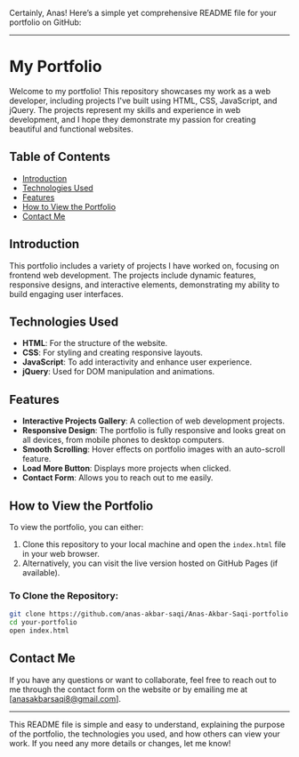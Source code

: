 Certainly, Anas! Here’s a simple yet comprehensive README file for your portfolio on GitHub:

---

# My Portfolio

Welcome to my portfolio! This repository showcases my work as a web developer, including projects I've built using HTML, CSS, JavaScript, and jQuery. The projects represent my skills and experience in web development, and I hope they demonstrate my passion for creating beautiful and functional websites.

## Table of Contents

- [Introduction](#introduction)
- [Technologies Used](#technologies-used)
- [Features](#features)
- [How to View the Portfolio](#how-to-view-the-portfolio)
- [Contact Me](#contact-me)

## Introduction

This portfolio includes a variety of projects I have worked on, focusing on frontend web development. The projects include dynamic features, responsive designs, and interactive elements, demonstrating my ability to build engaging user interfaces.

## Technologies Used

- **HTML**: For the structure of the website.
- **CSS**: For styling and creating responsive layouts.
- **JavaScript**: To add interactivity and enhance user experience.
- **jQuery**: Used for DOM manipulation and animations.

## Features

- **Interactive Projects Gallery**: A collection of web development projects.
- **Responsive Design**: The portfolio is fully responsive and looks great on all devices, from mobile phones to desktop computers.
- **Smooth Scrolling**: Hover effects on portfolio images with an auto-scroll feature.
- **Load More Button**: Displays more projects when clicked.
- **Contact Form**: Allows you to reach out to me easily.

## How to View the Portfolio

To view the portfolio, you can either:

1. Clone this repository to your local machine and open the `index.html` file in your web browser.
2. Alternatively, you can visit the live version hosted on GitHub Pages (if available).

### To Clone the Repository:

```bash
git clone https://github.com/anas-akbar-saqi/Anas-Akbar-Saqi-portfolio
cd your-portfolio
open index.html
```

## Contact Me

If you have any questions or want to collaborate, feel free to reach out to me through the contact form on the website or by emailing me at [anasakbarsaqi8@gmail.com].

---

This README file is simple and easy to understand, explaining the purpose of the portfolio, the technologies you used, and how others can view your work. If you need any more details or changes, let me know!
